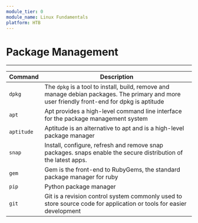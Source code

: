 ```yaml
---
module_tier: 0
module_name: Linux Fundamentals
platform: HTB
---
```

# Package Management
---
| Command    | Description                                                                                                                                  |
| ---------- | -------------------------------------------------------------------------------------------------------------------------------------------- |
| `dpkg`     | The `dpkg` is a tool to install, build, remove and manage debian packages. The primary and more user friendly front-end for dpkg is aptitude |
| `apt`      | Apt provides a high-level command line interface for the package management system                                                           |
| `aptitude` | Aptitude is an alternative to apt and is a high-level package manager                                                                        |
| `snap`     | Install, configure, refresh and remove snap packages. snaps enable the secure distribution of the latest apps.                               |
| `gem`      | Gem is the front-end to RubyGems, the standard package manager for ruby                                                                      |
| `pip`      | Python package manager                                                                                                                       |
| `git`      | Git is a revision control system commonly used to store source code for application or tools for easier development                          | 

